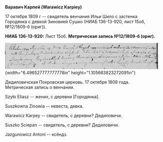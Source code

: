 **Варавич Карпей (Warawicz Karpiey)**

17 октября 1809 г -- свидетель венчания Ильи Шило с застенка Городянка с
девкой Зиновией Сушко (НИАБ 136-13-920, лист 15об, №12/1809-б (ориг)).

**НИАБ 136-13-920:** Лист 15об. **Метрическая запись №12/1809-б
(ориг).**

![](./media/48f077ede6bc800abe84a55b1541937ccd3b04d0.png){width="6.496527777777778in"
height="1.105663823272091in"}

Дедиловичская Покровская церковь. 17 октября 1809 года. Метрическая
запись о венчании.

Szyło Eliasz -- жених, с деревни \[Городянка\].

Suszkowna Zinowia -- невеста, девка.

Warawicz Karpey -- свидетель, с деревни? Дедиловичи.

Suszko Sciepan -- свидетель, с деревни? Дедиловичи.

Jazgunowicz Antoni -- ксёндз.
